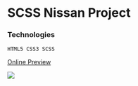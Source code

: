 <h1> SCSS Nissan Project</h1>
<h3>Technologies</h3>

````
HTML5 CSS3 SCSS
````

[Online Preview](https://skyline-gtr.netlify.app)

<img  src="images/ekran.gif"/>
